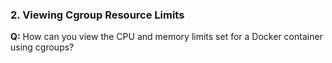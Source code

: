 ### 2. Viewing Cgroup Resource Limits

**Q:** How can you view the CPU and memory limits set for a Docker container using cgroups?